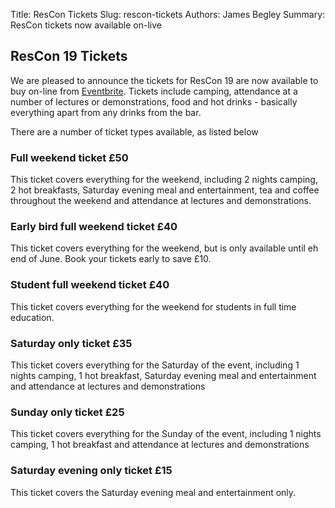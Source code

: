 Title: ResCon Tickets
Slug: rescon-tickets
Authors: James Begley
Summary: ResCon tickets now available on-live

## ResCon 19 Tickets

We are pleased to announce the tickets for ResCon 19 are now available to buy on-line from [Eventbrite](https://rescon.eventbrite.co.uk). Tickets include camping, attendance at a number of lectures or demonstrations, food and hot drinks - basically everything apart from any drinks from the bar.

There are a number of ticket types available, as listed below

### Full weekend ticket £50

This ticket covers everything for the weekend, including 2 nights camping, 2 hot breakfasts, Saturday evening meal and entertainment, tea and coffee throughout the weekend and attendance at lectures and demonstrations. 

### Early bird full weekend ticket £40

This ticket covers everything for the weekend, but is only available until eh end of June. Book your tickets early to save £10.

### Student full weekend ticket £40

This ticket covers everything for the weekend for students in full time education.

### Saturday only ticket £35

This ticket covers everything for the Saturday of the event, including 1 nights camping, 1 hot breakfast, Saturday evening meal and entertainment and attendance at lectures and demonstrations

### Sunday only ticket £25

This ticket covers everything for the Sunday of the event, including 1 nights camping, 1 hot breakfast and attendance at lectures and demonstrations

### Saturday evening only ticket £15

This ticket covers the Saturday evening meal and entertainment only.


